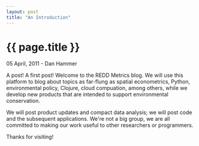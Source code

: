 ```yaml
---
layout: post
title: "An Introduction"
---
```


{{ page.title }}
================


<p class="meta">05 April, 2011 - Dan Hammer</p>

A post!  A first post!  Welcome to the REDD Metrics blog.  We will use
this platform to blog about topics as far-flung as spatial
econometrics, Python, environmental policy, Clojure, cloud compuation, among
others, while we develop new products that are intended to support
environmental conservation.

We will post product updates and compact data analysis; we will post
code and the subsequent applications.  We're not a big group, we are
all committed to making our work useful to other researchers or
programmers.

Thanks for visiting!  
